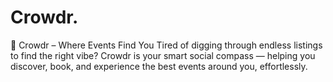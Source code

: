 # Crowdr.
🚀 Crowdr – Where Events Find You Tired of digging through endless listings to find the right vibe? Crowdr is your smart social compass — helping you discover, book, and experience the best events around you, effortlessly.
